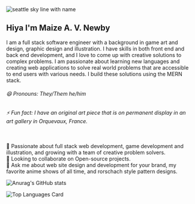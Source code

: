  <picture>
  <source media="(prefers-color-scheme: dark)" srcset="https://user-images.githubusercontent.com/25423296/163456776-7f95b81a-f1ed-45f7-b7ab-8fa810d529fa.png">

  <img alt="seattle sky line with name" src="#">
</picture>
 
 
 
 ## Hiya I'm Maize A. V. Newby
   I am a full stack software engineer with a background in game art and design, graphic design and illustration. I have skills in both front end and back end development, and I love to come up with creative solutions to complex problems. I am passionate about learning new languages and creating web applications to solve real world problems that are accessible to end users with various needs. I build these solutions using the MERN stack.
 
 
###### 😄 Pronouns: They/Them he/him
###### ⚡ Fun fact: I have an original art piece that is on permanent display in an art gallery in Orquevaux, France.
<br>🌱 Passionate about full stack web development, game development and illustration, and growing with a team of creative problem solvers.
<br>👯 Looking to collaborate on Open-source projects.
<br>💬 Ask me about web site design and development for your brand, my favorite anime shows of all time, and rorschach style pattern designs.

![Anurag's GitHub stats](https://github-readme-stats.vercel.app/api?username=manewby&theme=radical&show_icons=true)


![Top Languages Card](https://github-readme-stats.vercel.app/api/top-langs/?username=manewby&layout=compact)



<!--
**MANewby/MANewby** is a ✨ _special_ ✨ repository because its `README.md` (this file) appears on your GitHub profile.

Here are some ideas to get you started:

- 🔭 I’m currently working on ...
- 🌱 I’m currently learning ...
- 👯 I’m looking to collaborate on ...
- 🤔 I’m looking for help with ...
- 💬 Ask me about ...
- 📫 How to reach me: ...
- 😄 Pronouns: ...
- ⚡ Fun fact: ...

  <source media="(prefers-color-scheme: dark)" srcset="https://user-images.githubusercontent.com/25423296/163456776-7f95b81a-f1ed-45f7-b7ab-8fa810d529fa.png">
-->
